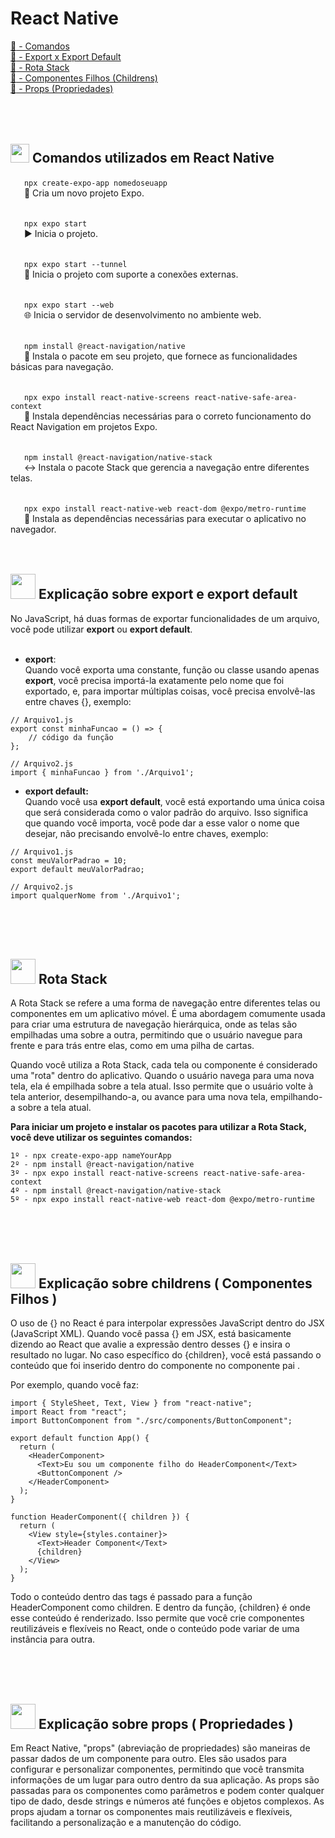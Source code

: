 # React Native

[:round_pushpin: - Comandos](#-comandos-utilizados-em-react-native) <br>
[:round_pushpin: - Export x Export Default](#-explicação-sobre-export-e-export-default) <br>
[:round_pushpin: - Rota Stack](#-rota-stack) <br>
[:round_pushpin: - Componentes Filhos (Childrens)](#-explicação-sobre-childrens--componentes-filhos-) <br>
[:round_pushpin: - Props (Propriedades)](#-explicação-sobre-props--propriedades-) <br>
<br><br><br>



## <img src="https://cdn.jsdelivr.net/gh/devicons/devicon/icons/react/react-original.svg" width="30" height="30"/> Comandos utilizados em React Native
&ensp; &ensp; ``` npx create-expo-app nomedoseuapp ``` <br>
&ensp; &ensp; 🚀 Cria um novo projeto Expo. <br> <br>

&ensp; &ensp; ``` npx expo start ``` <br>
&ensp; &ensp; ▶️ Inicia o projeto. <br> <br>

&ensp; &ensp; ``` npx expo start --tunnel ```<br>
&ensp; &ensp; 🔗 Inicia o projeto com suporte a conexões externas. <br> <br>

&ensp; &ensp; ``` npx expo start --web ``` <br>
&ensp; &ensp; 🌐 Inicia o servidor de desenvolvimento no ambiente web. <br> <br>

&ensp; &ensp; ``` npm install @react-navigation/native ``` <br>
&ensp; &ensp; 🔖 Instala o pacote em seu projeto, que fornece as funcionalidades básicas para navegação. <br> <br>

&ensp; &ensp; ``` npx expo install react-native-screens react-native-safe-area-context ``` <br>
&ensp; &ensp; 📱 Instala dependências necessárias para o correto funcionamento do React Navigation em projetos Expo. <br> <br>

&ensp; &ensp; ``` npm install @react-navigation/native-stack ``` <br>
&ensp; &ensp; ↔️ Instala o pacote Stack que gerencia a navegação entre diferentes telas. <br> <br>

&ensp; &ensp; ``` npx expo install react-native-web react-dom @expo/metro-runtime ``` <br>
&ensp; &ensp; 🔧 Instala as dependências necessárias para executar o aplicativo no navegador. <br> <br> <br>


## <img src="https://cdn.jsdelivr.net/gh/devicons/devicon@latest/icons/gitbook/gitbook-original.svg" width="40" height="40" /> Explicação sobre export e export default<br>

No JavaScript, há duas formas de exportar funcionalidades de um arquivo, você pode utilizar <strong>export</strong> ou <strong>export default</strong>.  <br><br>
- <strong>export</strong>: <br>
Quando você exporta uma constante, função ou classe usando apenas <strong>export</strong>, você precisa importá-la exatamente pelo nome que foi exportado, e, para importar múltiplas coisas, você precisa envolvê-las entre chaves {}, exemplo:
```
// Arquivo1.js
export const minhaFuncao = () => {
    // código da função
};

// Arquivo2.js
import { minhaFuncao } from './Arquivo1';
```
- <strong>export default:</strong> <br>
Quando você usa <strong>export default</strong>, você está exportando uma única coisa que será considerada como o valor padrão do arquivo. Isso significa que quando você importa, você pode dar a esse valor o nome que desejar, não precisando envolvê-lo entre chaves, exemplo:

```
// Arquivo1.js
const meuValorPadrao = 10;
export default meuValorPadrao;

// Arquivo2.js
import qualquerNome from './Arquivo1';
```       
<br> <br> <br>



## <img src="https://cdn-icons-png.flaticon.com/128/8146/8146725.png" width="40" height="40" /> Rota Stack

A Rota Stack se refere a uma forma de navegação entre diferentes telas ou componentes em um aplicativo móvel. É uma abordagem comumente usada para criar uma estrutura de navegação hierárquica, onde as telas são empilhadas uma sobre a outra, permitindo que o usuário navegue para frente e para trás entre elas, como em uma pilha de cartas.

Quando você utiliza a Rota Stack, cada tela ou componente é considerado uma "rota" dentro do aplicativo. Quando o usuário navega para uma nova tela, ela é empilhada sobre a tela atual. Isso permite que o usuário volte à tela anterior, desempilhando-a, ou avance para uma nova tela, empilhando-a sobre a tela atual.

<strong>Para iniciar um projeto e instalar os pacotes para utilizar a Rota Stack, você deve utilizar os seguintes comandos:</strong>

```
1º - npx create-expo-app nameYourApp
2º - npm install @react-navigation/native
3º - npx expo install react-native-screens react-native-safe-area-context
4º - npm install @react-navigation/native-stack
5º - npx expo install react-native-web react-dom @expo/metro-runtime
```
<br> <br> <br>



## <img src="https://cdn-icons-png.flaticon.com/128/135/135031.png" width="40" height="40" /> Explicação sobre childrens ( Componentes Filhos )<br>

O uso de {} no React é para interpolar expressões JavaScript dentro do JSX (JavaScript XML). Quando você passa {} em JSX, está basicamente dizendo ao React que avalie a expressão dentro desses {} e insira o resultado no lugar. No caso específico do {children}, você está passando o conteúdo que foi inserido dentro do componente <HeaderComponent> no componente pai <App>.

Por exemplo, quando você faz:

```
import { StyleSheet, Text, View } from "react-native";
import React from "react";
import ButtonComponent from "./src/components/ButtonComponent";

export default function App() {
  return (
    <HeaderComponent>
      <Text>Eu sou um componente filho do HeaderComponent</Text>
      <ButtonComponent />
    </HeaderComponent>
  );
}

function HeaderComponent({ children }) {
  return (
    <View style={styles.container}>
      <Text>Header Component</Text>
      {children}
    </View>
  );
}

```

Todo o conteúdo dentro das tags <HeaderComponent> é passado para a função HeaderComponent como children. E dentro da função, {children} é onde esse conteúdo é renderizado. Isso permite que você crie componentes reutilizáveis e flexíveis no React, onde o conteúdo pode variar de uma instância para outra.

<br> <br> <br>



## <img src="https://cdn-icons-png.flaticon.com/512/1804/1804046.png" width="40" height="40" /> Explicação sobre props ( Propriedades )<br>

Em React Native, "props" (abreviação de propriedades) são maneiras de passar dados de um componente para outro. Eles são usados para configurar e personalizar componentes, permitindo que você transmita informações de um lugar para outro dentro da sua aplicação. As props são passadas para os componentes como parâmetros e podem conter qualquer tipo de dado, desde strings e números até funções e objetos complexos. As props ajudam a tornar os componentes mais reutilizáveis e flexíveis, facilitando a personalização e a manutenção do código.
